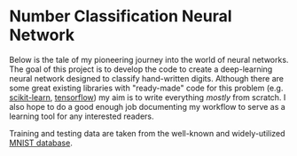 # Number Classification Neural Network

Below is the tale of my pioneering journey into the world of neural networks.
The goal of this project is to develop the code to create a deep-learning neural network designed to classify hand-written digits.
Although there are some great existing libraries with "ready-made" code for this problem (e.g. [scikit-learn](https://scikit-learn.org/stable/modules/neural_networks_supervised.html), [tensorflow](https://www.tensorflow.org/tutorials/keras/basic_classification)) my aim is to write everything *mostly* from scratch.
I also hope to do a good enough job documenting my workflow to serve as a learning tool for any interested readers.

Training and testing data are taken from the well-known and widely-utilized [MNIST database](http://yann.lecun.com/exdb/mnist/).


